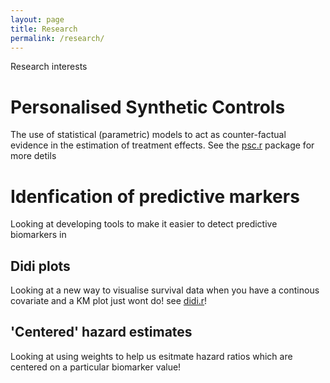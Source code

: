 ```yaml
---
layout: page
title: Research
permalink: /research/
---
```


Research interests


# Personalised Synthetic Controls 

The use of statistical (parametric) models to act as counter-factual evidence
in the estimation of treatment effects.  See the [psc.r](https://github.com/richJJackson/psc) 
package for more detils

# Idenfication of predictive markers

Looking at developing tools to make it easier to detect predictive biomarkers in

## Didi plots

Looking at a new way to visualise survival data when you have a continous 
covariate and a KM plot just wont do! see [didi.r](https://github.com/richJJackson/didi)!

## 'Centered' hazard estimates

Looking at using weights to help us esitmate hazard ratios which are centered on 
a particular biomarker value! 









